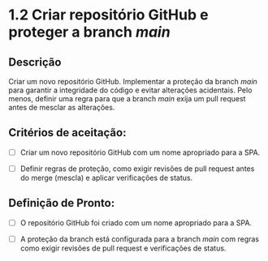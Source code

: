 # 1.2 Criar repositório GitHub e proteger a branch _main_

## Descrição

Criar um novo repositório GitHub. Implementar a proteção da branch _main_ para garantir a integridade do código e evitar alterações acidentais. Pelo menos, definir uma regra para que a branch _main_ exija um pull request antes de mesclar as alterações.

## Critérios de aceitação:

- [ ] Criar um novo repositório GitHub com um nome apropriado para a SPA.

- [ ] Definir regras de proteção, como exigir revisões de pull request antes do merge (mescla) e aplicar verificações de status.

## Definição de Pronto:

- [ ] O repositório GitHub foi criado com um nome apropriado para a SPA.

- [ ] A proteção da branch está configurada para a branch _main_ com regras como exigir revisões de pull request e verificações de status.

